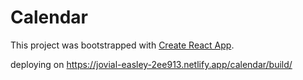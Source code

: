 # Calendar
This project was bootstrapped with [Create React App](https://github.com/facebook/create-react-app).


deploying on https://jovial-easley-2ee913.netlify.app/calendar/build/




